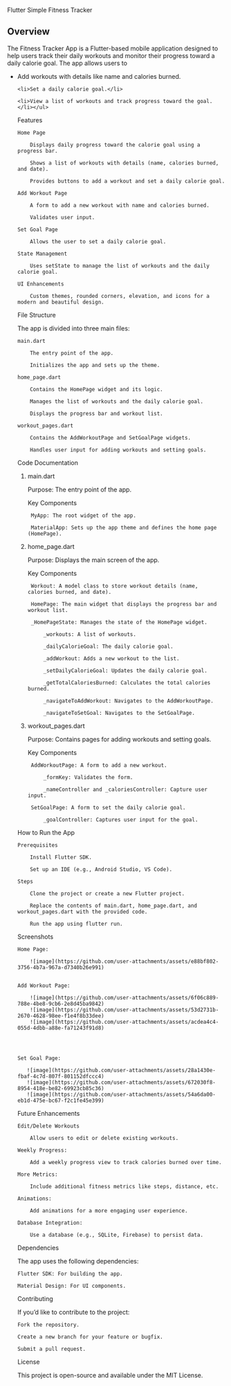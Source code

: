 Flutter Simple Fitness Tracker

<h2>Overview</h2>

The Fitness Tracker App is a Flutter-based mobile application designed to help users track their daily workouts and monitor their progress toward a daily calorie goal. The app allows users to
<ul>
    <li>Add workouts with details like name and calories burned.</li>

    <li>Set a daily calorie goal.</li>

    <li>View a list of workouts and track progress toward the goal.</li></ul>

Features

    Home Page

        Displays daily progress toward the calorie goal using a progress bar.

        Shows a list of workouts with details (name, calories burned, and date).

        Provides buttons to add a workout and set a daily calorie goal.

    Add Workout Page

        A form to add a new workout with name and calories burned.

        Validates user input.

    Set Goal Page

        Allows the user to set a daily calorie goal.

    State Management

        Uses setState to manage the list of workouts and the daily calorie goal.

    UI Enhancements

        Custom themes, rounded corners, elevation, and icons for a modern and beautiful design.

File Structure

The app is divided into three main files:

    main.dart

        The entry point of the app.

        Initializes the app and sets up the theme.

    home_page.dart

        Contains the HomePage widget and its logic.

        Manages the list of workouts and the daily calorie goal.

        Displays the progress bar and workout list.

    workout_pages.dart

        Contains the AddWorkoutPage and SetGoalPage widgets.

        Handles user input for adding workouts and setting goals.

Code Documentation
1. main.dart

    Purpose: The entry point of the app.

    Key Components

        MyApp: The root widget of the app.

        MaterialApp: Sets up the app theme and defines the home page (HomePage).

2. home_page.dart

    Purpose: Displays the main screen of the app.

    Key Components

        Workout: A model class to store workout details (name, calories burned, and date).

        HomePage: The main widget that displays the progress bar and workout list.

        _HomePageState: Manages the state of the HomePage widget.

            _workouts: A list of workouts.

            _dailyCalorieGoal: The daily calorie goal.

            _addWorkout: Adds a new workout to the list.

            _setDailyCalorieGoal: Updates the daily calorie goal.

            _getTotalCaloriesBurned: Calculates the total calories burned.

            _navigateToAddWorkout: Navigates to the AddWorkoutPage.

            _navigateToSetGoal: Navigates to the SetGoalPage.

3. workout_pages.dart

    Purpose: Contains pages for adding workouts and setting goals.

    Key Components

        AddWorkoutPage: A form to add a new workout.

            _formKey: Validates the form.

            _nameController and _caloriesController: Capture user input.

        SetGoalPage: A form to set the daily calorie goal.

            _goalController: Captures user input for the goal.

How to Run the App

    Prerequisites

        Install Flutter SDK.

        Set up an IDE (e.g., Android Studio, VS Code).

    Steps

        Clone the project or create a new Flutter project.

        Replace the contents of main.dart, home_page.dart, and workout_pages.dart with the provided code.

        Run the app using flutter run.

Screenshots

    Home Page:

        ![image](https://github.com/user-attachments/assets/e88bf802-3756-4b7a-967a-d7340b26e991)


    Add Workout Page:

        ![image](https://github.com/user-attachments/assets/6f06c889-788e-4be8-9cb6-2e8d45ba9842)
        ![image](https://github.com/user-attachments/assets/53d2731b-2670-4628-98ee-f1e4f8b33dee)
        ![image](https://github.com/user-attachments/assets/acdea4c4-055d-4dbb-a88e-fa71243f91d8)




    Set Goal Page:

       ![image](https://github.com/user-attachments/assets/28a1430e-fbaf-4c7d-807f-801152dfccc4)
       ![image](https://github.com/user-attachments/assets/672030f8-8954-418e-be82-69923cb85c36)
       ![image](https://github.com/user-attachments/assets/54a6da00-eb1d-475e-bc67-f2c1fe45e399)



Future Enhancements

    Edit/Delete Workouts

        Allow users to edit or delete existing workouts.

    Weekly Progress:

        Add a weekly progress view to track calories burned over time.

    More Metrics:

        Include additional fitness metrics like steps, distance, etc.

    Animations:

        Add animations for a more engaging user experience.

    Database Integration:

        Use a database (e.g., SQLite, Firebase) to persist data.

Dependencies

The app uses the following dependencies:

    Flutter SDK: For building the app.

    Material Design: For UI components.

Contributing

If you’d like to contribute to the project:

    Fork the repository.

    Create a new branch for your feature or bugfix.

    Submit a pull request.

License

This project is open-source and available under the MIT License.
